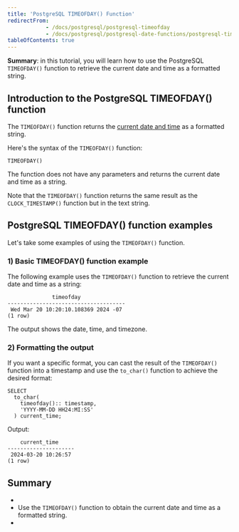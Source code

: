 ```yaml
---
title: 'PostgreSQL TIMEOFDAY() Function'
redirectFrom:
            - /docs/postgresql/postgresql-timeofday 
            - /docs/postgresql/postgresql-date-functions/postgresql-timeofday/
tableOfContents: true
---
```



**Summary**: in this tutorial, you will learn how to use the PostgreSQL `TIMEOFDAY()` function to retrieve the current date and time as a formatted string.





## Introduction to the PostgreSQL TIMEOFDAY() function





The `TIMEOFDAY()` function returns the [current date and time](https://www.postgresqltutorial.com/postgresql-date-functions/postgresql-current_timestamp/) as a formatted string.





Here's the syntax of the `TIMEOFDAY()` function:





```
TIMEOFDAY()
```





The function does not have any parameters and returns the current date and time as a string.





Note that the `TIMEOFDAY()` function returns the same result as the `CLOCK_TIMESTAMP()` function but in the text string.





## PostgreSQL TIMEOFDAY() function examples





Let's take some examples of using the `TIMEOFDAY()` function.





### 1) Basic TIMEOFDAY() function example





The following example uses the `TIMEOFDAY()` function to retrieve the current date and time as a string:





```
              timeofday
-------------------------------------
 Wed Mar 20 10:20:10.108369 2024 -07
(1 row)
```





The output shows the date, time, and timezone.





### 2) Formatting the output





If you want a specific format, you can cast the result of the `TIMEOFDAY()` function into a timestamp and use the `to_char()` function to achieve the desired format:





```
SELECT
  to_char(
    timeofday():: timestamp,
    'YYYY-MM-DD HH24:MI:SS'
  ) current_time;
```





Output:





```
    current_time
---------------------
 2024-03-20 10:26:57
(1 row)
```





## Summary





- 
- Use the `TIMEOFDAY()` function to obtain the current date and time as a formatted string.
- 


